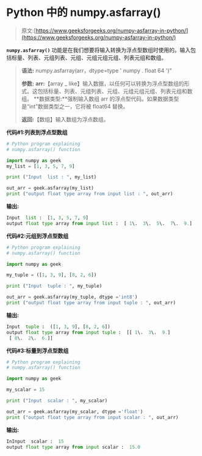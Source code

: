 # Python 中的 numpy.asfarray()

> 原文:[https://www.geeksforgeeks.org/numpy-asfarray-in-python/](https://www.geeksforgeeks.org/numpy-asfarray-in-python/)

**`numpy.asfarray()`** 功能是在我们想要将输入转换为浮点型数组时使用的。输入包括标量、列表、元组列表、元组、元组元组元组、列表元组和数组。

> **语法:** numpy.asfarray(arr，dtype=type ' numpy . float 64 ')"
> 
> **参数:**
> **arr:**【array _ like】输入数据，以任何可以转换为浮点型数组的形式。这包括标量、列表、元组列表、元组、元组元组元组、列表元组和数组。
> **数据类型:**强制输入数组 arr 的浮点型代码。如果数据类型是“int”数据类型之一，它将被 float64 替换。
> 
> **返回:**【数组】输入数组为浮点数组。

**代码#1:列表到浮点型数组**

```py
# Python program explaining
# numpy.asfarray() function

import numpy as geek
my_list = [1, 3, 5, 7, 9]

print ("Input  list : ", my_list)

out_arr = geek.asfarray(my_list)
print ("output float type array from input list : ", out_arr) 
```

**输出:**

```py
Input  list :  [1, 3, 5, 7, 9]
output float type array from input list :  [ 1\.  3\.  5\.  7\.  9.]

```

**代码#2:元组到浮点型数组**

```py
# Python program explaining
# numpy.asfarray() function

import numpy as geek

my_tuple = ([1, 3, 9], [8, 2, 6])

print ("Input  tuple : ", my_tuple)

out_arr = geek.asfarray(my_tuple, dtype ='int8') 
print ("output float type array from input tuple : ", out_arr) 
```

**输出:**

```py
Input  tuple :  ([1, 3, 9], [8, 2, 6])
output float type array from input tuple :  [[ 1\.  3\.  9.]
 [ 8\.  2\.  6.]]

```

**代码#3:标量到浮点型数组**

```py
# Python program explaining
# numpy.asfarray() function

import numpy as geek

my_scalar = 15

print ("Input  scalar : ", my_scalar)

out_arr = geek.asfarray(my_scalar, dtype ='float') 
print ("output float type array from input scalar : ", out_arr) 
```

**输出:**

```py
InInput  scalar :  15
output float type array from input scalar :  15.0

```